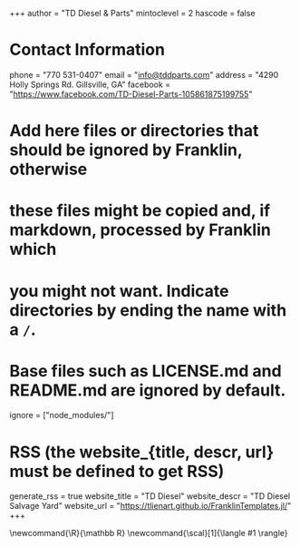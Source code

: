 <!--
Add here global page variables to use throughout your website.
-->
+++
author = "TD Diesel & Parts"
mintoclevel = 2
hascode = false

# Contact Information
phone = "770 531-0407"
email = "info@tddparts.com"
address = "4290 Holly Springs Rd. Gillsville, GA"
facebook = "https://www.facebook.com/TD-Diesel-Parts-105861875199755"

# Add here files or directories that should be ignored by Franklin, otherwise
# these files might be copied and, if markdown, processed by Franklin which
# you might not want. Indicate directories by ending the name with a `/`.
# Base files such as LICENSE.md and README.md are ignored by default.
ignore = ["node_modules/"]

# RSS (the website_{title, descr, url} must be defined to get RSS)
generate_rss = true
website_title = "TD Diesel"
website_descr = "TD Diesel Salvage Yard"
website_url   = "https://tlienart.github.io/FranklinTemplates.jl/"
+++

<!--
Add here global latex commands to use throughout your pages.
-->
\newcommand{\R}{\mathbb R}
\newcommand{\scal}[1]{\langle #1 \rangle}
